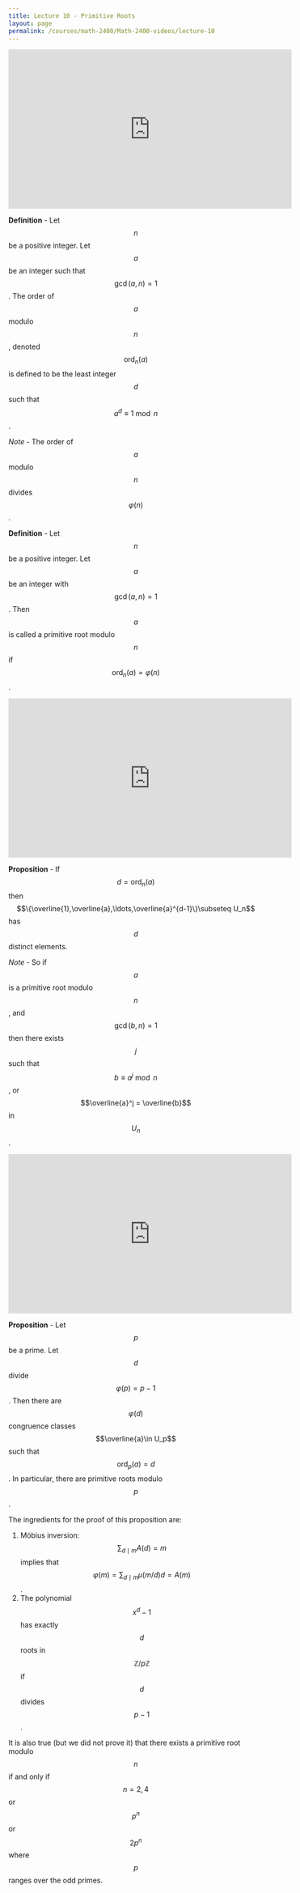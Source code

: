 ```yaml
---
title: Lecture 10 - Primitive Roots
layout: page
permalink: /courses/math-2400/Math-2400-videos/lecture-10
---
```


<iframe width="560" height="315" src="https://www.youtube.com/embed/_Ptfiq_jnkY" title="YouTube video player" frameborder="0" allow="accelerometer; autoplay; clipboard-write; encrypted-media; gyroscope; picture-in-picture" allowfullscreen></iframe>

**Definition** - Let $$n$$ be a positive integer. Let $$a$$ be an integer such that $$\gcd(a,n) = 1$$.
The order of $$a$$ modulo $$n$$, denoted $$\mathrm{ord}_n(a)$$ is defined to be the least integer $$d$$ such that $$a^d\equiv 1\bmod{n}$$.

*Note* - The order of $$a$$ modulo $$n$$ divides $$\varphi(n)$$.

**Definition** - Let $$n$$ be a positive integer. Let $$a$$ be an integer with $$\gcd(a,n) = 1$$.
Then $$a$$ is called a primitive root modulo $$n$$ if $$\mathrm{ord}_n(a) = \varphi(n)$$.

<iframe width="560" height="315" src="https://www.youtube.com/embed/NwmmeM7vDAk" title="YouTube video player" frameborder="0" allow="accelerometer; autoplay; clipboard-write; encrypted-media; gyroscope; picture-in-picture" allowfullscreen></iframe>

**Proposition** - If $$ d = \mathrm{ord}_n(a) $$ then $$\{\overline{1},\overline{a},\ldots,\overline{a}^{d-1}\}\subseteq U_n$$ has $$d$$ distinct elements.

*Note* - So if $$a$$ is a primitive root modulo $$n$$, and $$\gcd(b,n) = 1$$ then there exists $$j$$ such that $$b\equiv a^j\bmod{n}$$, or $$\overline{a}^j = \overline{b}$$ in $$U_n$$.

<iframe width="560" height="315" src="https://www.youtube.com/embed/_QsoHAkIwcE" title="YouTube video player" frameborder="0" allow="accelerometer; autoplay; clipboard-write; encrypted-media; gyroscope; picture-in-picture" allowfullscreen></iframe>

**Proposition** - Let $$p$$ be a prime. Let $$d$$ divide $$\varphi(p) = p-1$$.
Then there are $$\varphi(d)$$ congruence classes $$\overline{a}\in U_p$$ such that $$\mathrm{ord}_p(a) = d$$.
In particular, there are primitive roots modulo $$p$$.

The ingredients for the proof of this proposition are:

1. Möbius inversion: $$\sum_{d\mid m} A(d) = m $$ implies that $$ \varphi(m) = \sum_{d\mid m}\mu(m/d) d = A(m)$$.
2. The polynomial $$x^d-1$$ has exactly $$d$$ roots in $$\mathbb{Z}/p\mathbb{Z}$$ if $$d$$ divides $$p-1$$.

It is also true (but we did not prove it) that there exists a primitive root modulo $$n$$ if and only if $$n = 2,4$$ or $$p^n$$ or $$2p^n$$ where $$p$$ ranges over the odd primes.
